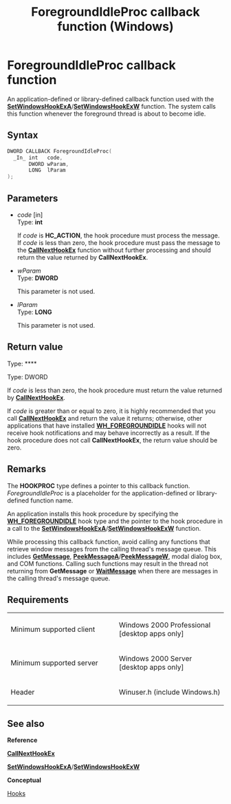 ﻿---
title: ForegroundIdleProc callback function (Windows)
description: The system calls this function whenever the foreground thread is about to become idle.
ms.date: 06/28/2023
f1_keywords:
- ForegroundIdleProc
- winuser/ForegroundIdleProc
dev_langs:
- C++
- C
api_location:
- Winuser.h
api_name:
- ForegroundIdleProc
api_type:
- UserDefined
product:
- Windows
topic_type:
- apiref
- kbSyntax
product_family_name: VS
ROBOTS: INDEX,FOLLOW
---

# ForegroundIdleProc callback function

An application-defined or library-defined callback function used with the [**SetWindowsHookExA**](/windows/win32/api/winuser/nf-winuser-setwindowshookexa)/[**SetWindowsHookExW**](/windows/win32/api/winuser/nf-winuser-setwindowshookexw) function. The system calls this function whenever the foreground thread is about to become idle.

## Syntax

``` c++
DWORD CALLBACK ForegroundIdleProc(
  _In_ int   code,
       DWORD wParam,
       LONG  lParam
);
```

## Parameters

  - *code* \[in\]  
    Type: **int**
    
    If *code* is **HC\_ACTION**, the hook procedure must process the message. If *code* is less than zero, the hook procedure must pass the message to the [**CallNextHookEx**](/windows/win32/api/winuser/nf-winuser-callnexthookex) function without further processing and should return the value returned by **CallNextHookEx**.

  - *wParam*  
    Type: **DWORD**
    
    This parameter is not used.

  - *lParam*  
    Type: **LONG**
    
    This parameter is not used.

## Return value

Type: ****

Type: DWORD

If *code* is less than zero, the hook procedure must return the value returned by [**CallNextHookEx**](/windows/win32/api/winuser/nf-winuser-callnexthookex).

If *code* is greater than or equal to zero, it is highly recommended that you call [**CallNextHookEx**](/windows/win32/api/winuser/nf-winuser-callnexthookex) and return the value it returns; otherwise, other applications that have installed [**WH\_FOREGROUNDIDLE**](/windows/win32/winmsg/about-hooks) hooks will not receive hook notifications and may behave incorrectly as a result. If the hook procedure does not call **CallNextHookEx**, the return value should be zero.

## Remarks

The **HOOKPROC** type defines a pointer to this callback function. *ForegroundIdleProc* is a placeholder for the application-defined or library-defined function name.

An application installs this hook procedure by specifying the [**WH\_FOREGROUNDIDLE**](/windows/win32/winmsg/about-hooks) hook type and the pointer to the hook procedure in a call to the [**SetWindowsHookExA**](/windows/win32/api/winuser/nf-winuser-setwindowshookexa)/[**SetWindowsHookExW**](/windows/win32/api/winuser/nf-winuser-setwindowshookexw) function.

While processing this callback function, avoid calling any functions that retrieve window messages from the calling thread's message queue. This includes [**GetMessage**](/windows/win32/api/winuser/nf-winuser-getmessage), [**PeekMessageA**](/windows/win32/api/winuser/nf-winuser-peekmessagea)/[**PeekMessageW**](/windows/win32/api/winuser/nf-winuser-peekmessagew), modal dialog box, and COM functions. Calling such functions may result in the thread not returning from **GetMessage** or [**WaitMessage**](https://msdn.microsoft.com/en-us/library/ms644956\(v=vs.85\)) when there are messages in the calling thread's message queue.

## Requirements

<table>
<colgroup>
<col style="width: 50%" />
<col style="width: 50%" />
</colgroup>
<tbody>
<tr class="odd">
<td><p>Minimum supported client</p></td>
<td><p>Windows 2000 Professional [desktop apps only]</p></td>
</tr>
<tr class="even">
<td><p>Minimum supported server</p></td>
<td><p>Windows 2000 Server [desktop apps only]</p></td>
</tr>
<tr class="odd">
<td><p>Header</p></td>
<td>Winuser.h (include Windows.h)</td>
</tr>
</tbody>
</table>


## See also

**Reference**

[**CallNextHookEx**](/windows/win32/api/winuser/nf-winuser-callnexthookex)

[**SetWindowsHookExA**](/windows/win32/api/winuser/nf-winuser-setwindowshookexa)/[**SetWindowsHookExW**](/windows/win32/api/winuser/nf-winuser-setwindowshookexw)

**Conceptual**

[Hooks](hooks.md)

